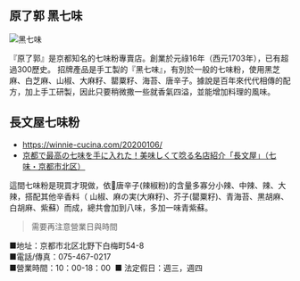 ## 原了郭 黑七味
![黑七味](https://cdn1.cybassets.com/media/W1siZiIsIjI0MjQwL3Byb2R1Y3RzLzQwNTAwMzcxLzE2ODE3MTY5MjRfMDYwMTljMjZhZjQ0ZGFiYmM3MmQuanBlZyJdLFsicCIsInRodW1iIiwiNjAweDYwMCJdXQ.jpeg?sha=eee9c63a0541501b)


『原了郭』是京都知名的七味粉專賣店。創業於元祿16年（西元1703年），已有超過300歷史。
招牌產品是手工製的『黑七味』，有別於一般的七味粉，使用黑芝麻、白芝麻、山椒、大麻籽、罌粟籽、海苔、唐辛子。據說是百年來代代相傳的配方，加上手工研製，因此只要稍微撒一些就香氣四溢，並能增加料理的風味。

## 長文屋七味粉
- https://winnie-cucina.com/20200106/
- [京都で最高の七味を手に入れた！美味しくて唸る名店紹介「長文屋」（七味・京都市北区）](https://liquid-sense.com/2023/03/20/unaru-chobunya/)

這間七味粉是現買才現做，依唐辛子(辣椒粉)的含量多寡分小辣、中辣、辣、大辣，搭配其他辛香料（ 山椒、麻の実(大麻籽)、芥子(罌粟籽)、青海苔、黒胡麻、白胡麻、紫蘇）而成，總共會加到八味，多加一味青紫蘇。
> 需要再注意營業日與時間

■地址：京都市北区北野下白梅町54-8  
■電話/傳真：075-467-0217  
■營業時間：10：00-18：00 
■ 法定假日：週三，週四